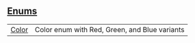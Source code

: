 
## [Enums](./hello_world-enums.md)

| | |
|:---|:---|
| [Color](./hello_world-Color.md) | Color enum with Red, Green, and Blue variants |
